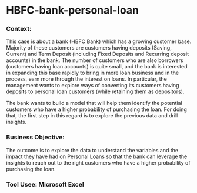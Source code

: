 # HBFC-bank-personal-loan

### Context:
This case is about a bank (HBFC Bank) which has a growing customer base. Majority of these customers are customers having deposits (Saving, Current) and Term Deposit (including Fixed Deposits and Recurring deposit accounts) in the bank. The number of customers who are also borrowers (customers having loan accounts) is quite small, and the bank is interested in expanding this base rapidly to bring in more loan business and in the process, earn more through the interest on loans. In particular, the management wants to explore ways of converting its customers having deposits to personal loan customers (while retaining them as depositors).

The bank wants to build a model that will help them identify the potential customers who have a higher probability of purchasing the loan. For doing that, the first step in this regard is to explore the previous data and drill insights.

### Business Objective:
The outcome is to explore the data to understand the variables and the impact they have had on Personal Loans so that the bank can leverage the insights to reach out to the right customers who have a higher probability of purchasing the loan.

### Tool Usee: Microsoft Excel
